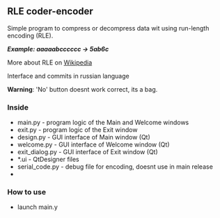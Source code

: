 ## RLE coder-encoder
Simple program to compress or decompress data wit using run-length encoding (RLE).

***Example: aaaaabcccccc -> 5ab6c***

More about RLE on [Wikipedia](http://en.wikipedia.org/wiki/Run-length_encoding/ "Go to wikipedia")

Interface and commits in russian language

**Warning**: 'No' button doesnt work correct, its a bag.

### Inside
- main.py - program logic of the Main and Welcome windows
- exit.py - program logic of the Exit window
- design.py - GUI interface of Main window (Qt)
- welcome.py - GUI interface of Welcome window (Qt)
- exit_dialog.py - GUI interface of Exit window (Qt)
- *.ui - QtDesigner files
- serial_code.py - debug file for encoding, doesnt use in main release
- 
### How to use
- launch main.y
